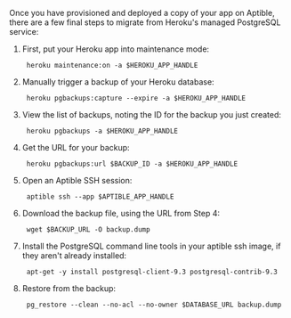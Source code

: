 Once you have provisioned and deployed a copy of your app on Aptible, there are a few final steps to migrate from Heroku's managed PostgreSQL service:

1. First, put your Heroku app into maintenance mode:

        heroku maintenance:on -a $HEROKU_APP_HANDLE

1. Manually trigger a backup of your Heroku database:

        heroku pgbackups:capture --expire -a $HEROKU_APP_HANDLE

1. View the list of backups, noting the ID for the backup you just created:

        heroku pgbackups -a $HEROKU_APP_HANDLE

1. Get the URL for your backup:

        heroku pgbackups:url $BACKUP_ID -a $HEROKU_APP_HANDLE

1. Open an Aptible SSH session:

        aptible ssh --app $APTIBLE_APP_HANDLE

1. Download the backup file, using the URL from Step 4:

        wget $BACKUP_URL -O backup.dump

1. Install the PostgreSQL command line tools in your aptible ssh image, if they aren't already installed:

        apt-get -y install postgresql-client-9.3 postgresql-contrib-9.3

1. Restore from the backup:

        pg_restore --clean --no-acl --no-owner $DATABASE_URL backup.dump
